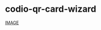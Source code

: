 # codio-qr-card-wizard

[IMAGE](https://apollo-media.codio.com/media%2F1%2Fb2485130e76db8387ce78f9a6b95b709-46fff3130b0289ce.webp)